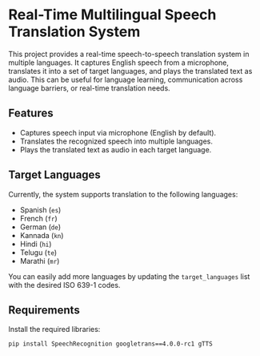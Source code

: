 # Real-Time Multilingual Speech Translation System

This project provides a real-time speech-to-speech translation system in multiple languages. It captures English speech from a microphone, translates it into a set of target languages, and plays the translated text as audio. This can be useful for language learning, communication across language barriers, or real-time translation needs.

## Features
- Captures speech input via microphone (English by default).
- Translates the recognized speech into multiple languages.
- Plays the translated text as audio in each target language.

## Target Languages
Currently, the system supports translation to the following languages:
- Spanish (`es`)
- French (`fr`)
- German (`de`)
- Kannada (`kn`)
- Hindi (`hi`)
- Telugu (`te`)
- Marathi (`mr`)

You can easily add more languages by updating the `target_languages` list with the desired ISO 639-1 codes.

## Requirements

Install the required libraries:

```bash
pip install SpeechRecognition googletrans==4.0.0-rc1 gTTS
